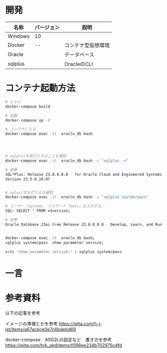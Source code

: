 # 開発

名称|バージョン|説明
---|----|------
Windows|10|
Docker|--|コンテナ型仮想環境
Oracle||データベース
sqlplus||OracleのCLI



# コンテナ起動方法
```bash 
# ビルド
docker-compose build

# 起動
docker-compose up -d

# コンテナに入る
docker-compose exec -it  oracle_db bash




# sqlplusを実行できることを確認　
docker-compose exec -it  oracle_db bash -c "sqlplus -v"

# 結果
SQL*Plus: Release 23.0.0.0.0 - for Oracle Cloud and Engineered Systems on 水 2月 5 06:32:12 2025
Version 23.5.0.24.07


# select文を打てるか確認
docker-compose exec -it  oracle_db bash -c "sqlplus system/pass"

# ユーザー「system」 パスワード「pass」を入力する。
SQL> SELECT * FROM v$version;

# 結果
Oracle Database 23ai Free Release 23.0.0.0.0 - Develop, Learn, and Run for Free


docker-compose exec -it  oracle_db bash;
sqlplus system/pass  show parameter service;

echo "show parameter service;" | sqlplus system/pass
```
# 一言


# 参考資料

以下の記事を参考

イメージの準備とかを参考
https://qiita.com/h-i-ist/items/a67acbce0e7c6bdebd69

docker-compose　A5SQLの設定など　書き方を参考
https://qiita.com/hrk_okd/items/f098ee234b702975c4fd
